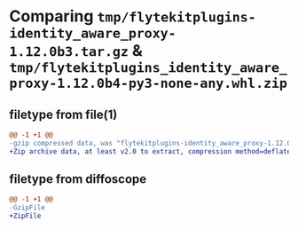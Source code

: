 # Comparing `tmp/flytekitplugins-identity_aware_proxy-1.12.0b3.tar.gz` & `tmp/flytekitplugins_identity_aware_proxy-1.12.0b4-py3-none-any.whl.zip`

## filetype from file(1)

```diff
@@ -1 +1 @@
-gzip compressed data, was "flytekitplugins-identity_aware_proxy-1.12.0b3.tar", last modified: Tue Apr  2 21:31:32 2024, max compression
+Zip archive data, at least v2.0 to extract, compression method=deflate
```

## filetype from diffoscope

```diff
@@ -1 +1 @@
-GzipFile
+ZipFile
```

